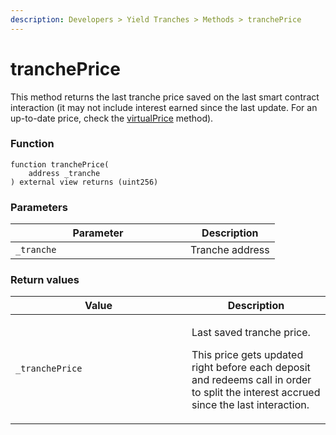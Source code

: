 ```yaml
---
description: Developers > Yield Tranches > Methods > tranchePrice
---
```


# tranchePrice

This method returns the last tranche price saved on the last smart contract interaction (it may not include interest earned since the last update. For an up-to-date price, check the [virtualPrice](virtualprice.md) method).

### Function

```solidity
function tranchePrice(
    address _tranche
) external view returns (uint256)
```

### Parameters

<table><thead><tr><th width="264">Parameter</th><th>Description</th></tr></thead><tbody><tr><td><code>_tranche</code></td><td>Tranche address</td></tr></tbody></table>

### Return values

<table><thead><tr><th width="266">Value</th><th>Description</th></tr></thead><tbody><tr><td><code>_tranchePrice</code></td><td><p>Last saved tranche price. </p><p>This price gets updated right before each deposit and redeems call in order to split the interest accrued since the last interaction. </p></td></tr></tbody></table>
